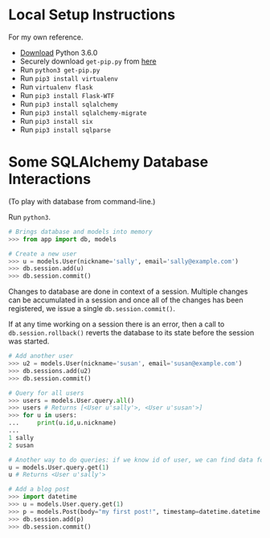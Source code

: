 # Local Setup Instructions

For my own reference.

- [Download](https://www.python.org/downloads/release/python-360/) Python 3.6.0
- Securely download `get-pip.py` from [here](https://pip.pypa.io/en/stable/installing/)
- Run `python3 get-pip.py`
- Run `pip3 install virtualenv`
- Run `virtualenv flask`
- Run `pip3 install Flask-WTF`
- Run `pip3 install sqlalchemy`
- Run `pip3 install sqlalchemy-migrate`
- Run `pip3 install six`
- Run `pip3 install sqlparse`

# Some SQLAlchemy Database Interactions

(To play with database from command-line.)

Run `python3`.

```python
# Brings database and models into memory
>>> from app import db, models

# Create a new user
>>> u = models.User(nickname='sally', email='sally@example.com')
>>> db.session.add(u)
>>> db.session.commit()
```

Changes to database are done in context of a session. Multiple changes can be accumulated in a session and once all of the changes has been registered, we issue a single `db.session.commit()`.

If at any time working on a session there is an error, then a call to `db.session.rollback()` reverts the database to its state before the session was started.

```python
# Add another user
>>> u2 = models.User(nickname='susan', email='susan@example.com')
>>> db.sessions.add(u2)
>>> db.session.commit()

# Query for all users
>>> users = models.User.query.all()
>>> users # Returns [<User u'sally'>, <User u'susan'>]
>>> for u in users:
...     print(u.id,u.nickname)
...
1 sally
2 susan

# Another way to do queries: if we know id of user, we can find data for that user
u = models.User.query.get(1)
u # Returns <User u'sally'>

# Add a blog post
>>> import datetime
>>> u = models.User.query.get(1)
>>> p = models.Post(body="my first post!", timestamp=datetime.datetime.utcnow(), author=u)
>>> db.session.add(p)
>>> db.session.commit()
```
